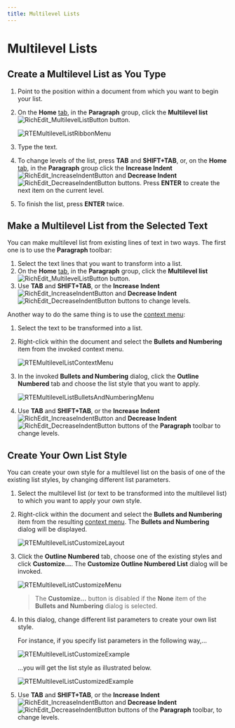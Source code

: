 ```yaml
---
title: Multilevel Lists
---
```

# Multilevel Lists
## Create a Multilevel List as You Type
1. Point to the position within a document from which you want to begin your list.
2. On the **Home** [ tab](../../../../interface-elements-for-desktop/articles/rich-text-editor/text-editor-ui/ribbon-interface.md), in the **Paragraph** group, click the **Multilevel list** ![RichEdit_MultilevelListButton](../../../images/Img12132.png) button.
	
	![RTEMultilevelListRibbonMenu](../../../images/Img121348.png)
3. Type the text.
4. To change levels of the list, press **TAB** and **SHIFT+TAB**, or, on the **Home** [ tab](../../../../interface-elements-for-desktop/articles/rich-text-editor/text-editor-ui/ribbon-interface.md), in the **Paragraph** group click the **Increase Indent** ![RichEdit_IncreaseIndentButton](../../../images/Img12135.png) and **Decrease Indent** ![RichEdit_DecreaseIndentButton](../../../images/Img12134.png) buttons. Press **ENTER** to create the next item on the current level.
5. To finish the list, press **ENTER** twice.

## Make a Multilevel List from the Selected Text
You can make multilevel list from existing lines of text in two ways. The first one is to use the **Paragraph** toolbar:
1. Select the text lines that you want to transform into a list.
2. On the **Home** [ tab](../../../../interface-elements-for-desktop/articles/rich-text-editor/text-editor-ui/ribbon-interface.md), in the **Paragraph** group, click the **Multilevel list** ![RichEdit_MultilevelListButton](../../../images/Img12132.png) button.
3. Use **TAB** and **SHIFT+TAB**, or the **Increase Indent** ![RichEdit_IncreaseIndentButton](../../../images/Img12135.png) and **Decrease Indent** ![RichEdit_DecreaseIndentButton](../../../images/Img12134.png) buttons to change levels.

Another way to do the same thing is to use the [context menu](../../../../interface-elements-for-desktop/articles/rich-text-editor/text-editor-ui/editor-elements.md):
1. Select the text to be transformed into a list.
2. Right-click within the document and select the **Bullets and Numbering** item from the invoked context menu.
	
	![RTEMultilevelListContextMenu](../../../images/Img121349.png)
3. In the invoked **Bullets and Numbering** dialog, click the **Outline Numbered** tab and choose the list style that you want to apply.
	
	![RTEMultilevelListBulletsAndNumberingMenu](../../../images/Img121350.png)
4. Use **TAB** and **SHIFT+TAB**, or the **Increase Indent** ![RichEdit_IncreaseIndentButton](../../../images/Img12135.png) and **Decrease Indent** ![RichEdit_DecreaseIndentButton](../../../images/Img12134.png) buttons of the **Paragraph** toolbar to change levels.

## Create Your Own List Style
You can create your own style for a multilevel list on the basis of one of the existing list styles, by changing different list parameters.
1. Select the multilevel list (or text to be transformed into the multilevel list) to which you want to apply your own style.
2. Right-click within the document and select the **Bullets and Numbering** item from the resulting [context menu](../../../../interface-elements-for-desktop/articles/rich-text-editor/text-editor-ui/editor-elements.md). The **Bullets and Numbering** dialog will be displayed.
	
	![RTEMultilevelListCustomizeLayout](../../../images/Img121354.png)
3. Click the **Outline Numbered** tab, choose one of the existing styles and click **Customize...**. The **Customize Outline Numbered List** dialog will be invoked.
	
	![RTEMultilevelListCustomizeMenu](../../../images/Img121351.png)
	
	> The **Customize...** button is disabled if the **None** item of the **Bullets and Numbering** dialog is selected.
4. In this dialog, change different list parameters to create your own list style.
	 
	
	For instance, if you specify list parameters in the following way,...
	
	![RTEMultilevelListCustomizeExample](../../../images/Img121352.png)
	
	...you will get the list style as illustrated below.
	
	![RTEMultilevelListCustomizedExample](../../../images/Img121353.png)
5. Use **TAB** and **SHIFT+TAB**, or the **Increase Indent** ![RichEdit_IncreaseIndentButton](../../../images/Img12135.png) and **Decrease Indent** ![RichEdit_DecreaseIndentButton](../../../images/Img12134.png) buttons of the **Paragraph** toolbar, to change levels.